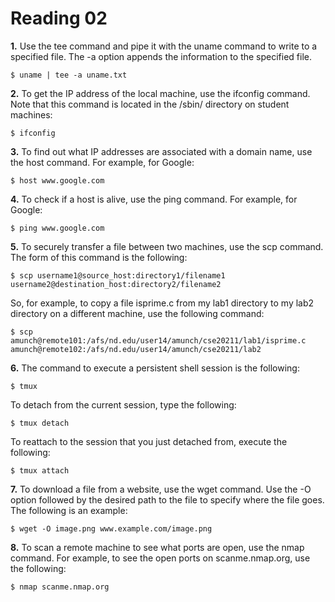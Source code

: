 Reading 02
==========

**1.** Use the tee command and pipe it with the uname command to write to a specified file.  The -a option appends the information to the specified file.

	$ uname | tee -a uname.txt

**2.** To get the IP address of the local machine, use the ifconfig command.  Note that this command is located in the /sbin/ directory on student machines:

	$ ifconfig

**3.** To find out what IP addresses are associated with a domain name, use the host command.  For example, for Google:

	$ host www.google.com

**4.** To check if a host is alive, use the ping command.  For example, for Google:

	$ ping www.google.com

**5.** To securely transfer a file between two machines, use the scp command.  The form of this command is the following:

	$ scp username1@source_host:directory1/filename1 username2@destination_host:directory2/filename2

So, for example, to copy a file isprime.c from my lab1 directory to my lab2 directory on a different machine, use the following command: 

	$ scp amunch@remote101:/afs/nd.edu/user14/amunch/cse20211/lab1/isprime.c amunch@remote102:/afs/nd.edu/user14/amunch/cse20211/lab2

**6.** The command to execute a persistent shell session is the following:
	
	$ tmux

To detach from the current session, type the following:

	$ tmux detach

To reattach to the session that you just detached from, execute the following:

	$ tmux attach

**7.** To download a file from a website, use the wget command.  Use the -O option followed by the desired path to the file to specify where the file goes.  The following is an example:

	$ wget -O image.png www.example.com/image.png

**8.** To scan a remote machine to see what ports are open, use the nmap command.  For example, to see the open ports on scanme.nmap.org, use the following:

	$ nmap scanme.nmap.org


